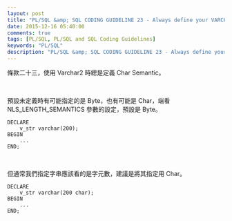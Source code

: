 ```yaml
---
layout: post
title: "PL/SQL &amp; SQL CODING GUIDELINE 23 - Always define your VARCHAR2 variables using CHAR SEMANTIC"
date: 2015-12-16 05:40:00
comments: true
tags: [PL/SQL, PL/SQL and SQL Coding Guidelines]
keywords: "PL/SQL"
description: "PL/SQL &amp; SQL CODING GUIDELINE 23 - Always define your VARCHAR2 variables using CHAR SEMANTIC"
---
```


條款二十三，使用 Varchar2 時總是定義 Char Semantic。  

<!-- More -->

<br/>


預設未定義時有可能指定的是 Byte，也有可能是 Char，端看 NLS_LENGTH_SEMANTICS 參數的設定，預設是 Byte。  

```psql
DECLARE 
    v_str varchar(200); 
BEGIN 
    ... 
END;
```

<br/>


但通常我們指定字串應該看的是字元數，建議是將其指定用 Char。  

```psql
DECLARE 
    v_str varchar(200 char); 
BEGIN 
    ... 
END;
```
